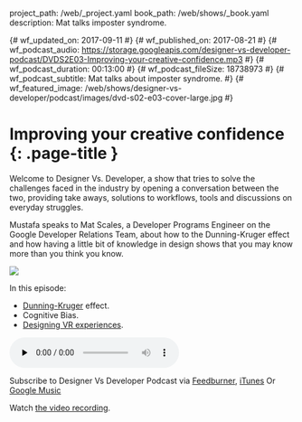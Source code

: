 project_path: /web/_project.yaml
book_path: /web/shows/_book.yaml
description: Mat talks imposter syndrome.

{# wf_updated_on: 2017-09-11 #}
{# wf_published_on: 2017-08-21 #}
{# wf_podcast_audio: https://storage.googleapis.com/designer-vs-developer-podcast/DVDS2E03-Improving-your-creative-confidence.mp3 #}
{# wf_podcast_duration: 00:13:00 #}
{# wf_podcast_fileSize: 18738973 #}
{# wf_podcast_subtitle: Mat talks about imposter syndrome. #}
{# wf_featured_image: /web/shows/designer-vs-developer/podcast/images/dvd-s02-e03-cover-large.jpg #}

# Improving your creative confidence {: .page-title }

Welcome to Designer Vs. Developer, a show that tries to solve the
challenges faced in the industry by opening a conversation between
the two, providing take aways, solutions to workflows, tools and
discussions on everyday struggles.

Mustafa speaks to Mat Scales, a Developer Programs Engineer on
the Google Developer Relations Team, about how to the
Dunning-Kruger effect and how having a little bit of knowledge
in design shows that you may know more than you think you know.

<img
src="/web/shows/designer-vs-developer/podcast/images/dvd-s02-e03-cover.jpg"
class="attempt-right">

In this episode:

* [Dunning-Kruger](https://en.wikipedia.org/wiki/Dunning%E2%80%93Kruger_effect) effect.
* Cognitive Bias.
* [Designing VR experiences](/web/fundamentals/vr/).

<audio
src="https://storage.googleapis.com/designer-vs-developer-podcast/DVDS2E03-Improving-your-creative-confidence.mp3"
controls preload="none">

Subscribe to Designer Vs Developer Podcast via
<a href="https://goo.gl/USHXv8">Feedburner</a>,
<a href="https://goo.gl/1E9U0G">iTunes</a> Or
<a href="https://goo.gl/qCBlST">
Google Music</a>

Watch <a href="https://www.youtube.com/playlist?list=PLNYkxOF6rcIC60856GnLEV5GQXMxc9ByJ">
the video recording</a>.
